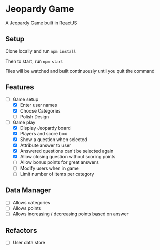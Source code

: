 # Jeopardy Game

A Jeopardy Game built in ReactJS

## Setup

Clone locally and run `npm install`

Then to start, run `npm start`

Files will be watched and built continuously until you quit the command


## Features

- [ ] Game setup
  - [x] Enter user names
  - [x] Choose Categories
  - [ ] Polish Design
- [ ] Game play
  - [x] Display Jeopardy board
  - [x] Players and score box
  - [x] Show a question when selected
  - [x] Attribute answer to user
  - [x] Answered questions can't be selected again
  - [x] Allow closing question without scoring points
  - [ ] Allow bonus points for great answers
  - [ ] Modify users when in game
  - [ ] Limit number of items per category

## Data Manager

- [ ] Allows categories
- [ ] Allows points
- [ ] Allows increasing / decreasing points based on answer

## Refactors

- [ ] User data store
